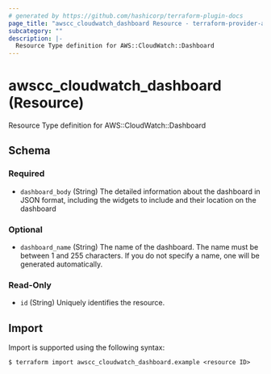 ```yaml
---
# generated by https://github.com/hashicorp/terraform-plugin-docs
page_title: "awscc_cloudwatch_dashboard Resource - terraform-provider-awscc"
subcategory: ""
description: |-
  Resource Type definition for AWS::CloudWatch::Dashboard
---
```


# awscc_cloudwatch_dashboard (Resource)

Resource Type definition for AWS::CloudWatch::Dashboard



<!-- schema generated by tfplugindocs -->
## Schema

### Required

- `dashboard_body` (String) The detailed information about the dashboard in JSON format, including the widgets to include and their location on the dashboard

### Optional

- `dashboard_name` (String) The name of the dashboard. The name must be between 1 and 255 characters. If you do not specify a name, one will be generated automatically.

### Read-Only

- `id` (String) Uniquely identifies the resource.

## Import

Import is supported using the following syntax:

```shell
$ terraform import awscc_cloudwatch_dashboard.example <resource ID>
```
